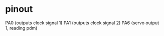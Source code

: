 # pinout

PA0 (outputs clock signal 1)
PA1 (outputs clock signal 2)
PA6 (servo output 1, reading pdm)
